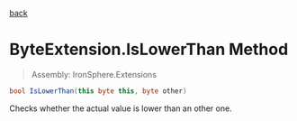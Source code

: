 ﻿

[back](/IronSphere.Extensions/types/ByteExtension)

# ByteExtension.IsLowerThan Method

> Assembly: IronSphere.Extensions

```csharp
bool IsLowerThan(this byte this, byte other)
```

Checks whether the actual value is lower than an other one.

 